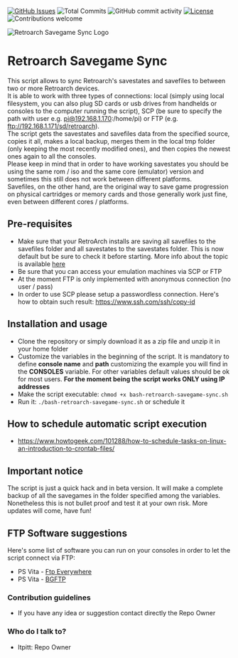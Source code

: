 [![GitHub Issues](https://img.shields.io/github/issues-raw/ltpitt/bash-retroarch-savegame-sync)](https://github.com/ltpitt/bash-retroarch-savegame-sync/issues)
![Total Commits](https://img.shields.io/github/last-commit/ltpitt/bash-retroarch-savegame-sync)
![GitHub commit activity](https://img.shields.io/github/commit-activity/4w/ltpitt/bash-retroarch-savegame-sync?foo=bar)
[![License](https://img.shields.io/badge/license-GNU-blue.svg)](https://raw.githubusercontent.com/ltpitt/bash-retroarch-savegame-sync/master/LICENSE)
![Contributions welcome](https://img.shields.io/badge/contributions-welcome-orange.svg)

![Retroarch Savegame Sync Logo](https://github.com/ltpitt/bash-retroarch-savegame-sync/raw/main/logo/bash-retroarch-savegame-sync-logo.gif)  

# Retroarch Savegame Sync
This script allows to sync Retroarch's savestates and savefiles to between two or more Retroarch devices.  
It is able to work with three types of connections: local (simply using local filesystem, you can also plug SD cards or usb drives from handhelds or consoles to the computer running the script), SCP (be sure to specify the path with user e.g. pi@192.168.1.170:/home/pi) or FTP (e.g. ftp://192.168.1.171/sd/retroarch).  
The script gets the savestates and savefiles data from the specified source, copies it all, makes a local backup, merges them in the local tmp folder (only keeping the most recently modified ones), and then copies the newest ones again to all the consoles.  
Please keep in mind that in order to have working savestates you should be using the same rom / iso and the same core (emulator) version and sometimes this still does not work between different platforms.  
Savefiles, on the other hand, are the original way to save game progression on physical cartridges or memory cards and those generally work just fine, even between different cores / platforms.  

## Pre-requisites
* Make sure that your RetroArch installs are saving all savefiles to the savefiles folder and all savestates to the savestates folder. This is now default but be sure to check it before starting. More info about the topic is available [here](https://docs.libretro.com/guides/change-directories/#savefile-and-savestate)
* Be sure that you can access your emulation machines via SCP or FTP  
* At the moment FTP is only implemented with anonymous connection (no user / pass)  
* In order to use SCP please setup a passwordless connection. Here's how to obtain such result: https://www.ssh.com/ssh/copy-id

## Installation and usage
* Clone the repository or simply download it as a zip file and unzip it in your home folder
* Customize the variables in the beginning of the script. It is mandatory to define **console name** and **path** customizing the example you will find in the **CONSOLES** variable. For other variables default values should be ok for most users. **For the moment being the script works ONLY using IP addresses**
* Make the script executable: `chmod +x bash-retroarch-savegame-sync.sh`
* Run it: `./bash-retroarch-savegame-sync.sh` or schedule it

## How to schedule automatic script execution
* https://www.howtogeek.com/101288/how-to-schedule-tasks-on-linux-an-introduction-to-crontab-files/

## Important notice
The script is just a quick hack and in beta version. It will make a complete backup of all the savegames in the folder specified among the variables.  Nonetheless this is not bullet proof and test it at your own risk.  More updates will come, have fun!

## FTP Software suggestions
Here's some list of software you can run on your consoles in order to let the script connect via FTP:
- PS Vita - [Ftp Everywhere](https://github.com/teakhanirons/ftpeverywhere/)
- PS Vita - [BGFTP](https://github.com/GrapheneCt/BGFTP)

### Contribution guidelines ###

* If you have any idea or suggestion contact directly the Repo Owner

### Who do I talk to? ###

* ltpitt: Repo Owner
